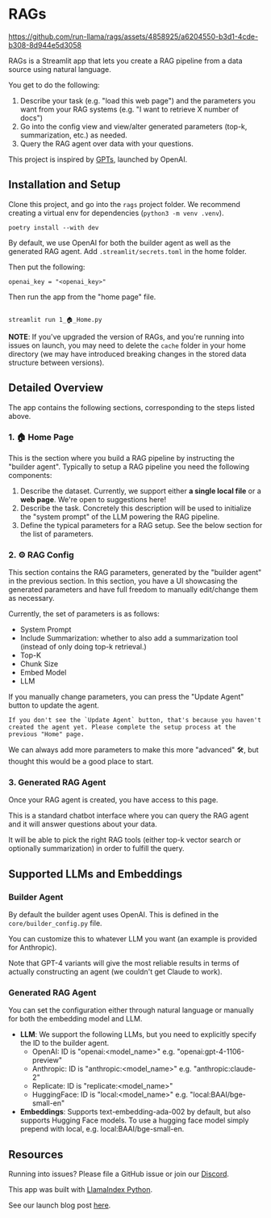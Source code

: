 # RAGs



https://github.com/run-llama/rags/assets/4858925/a6204550-b3d1-4cde-b308-8d944e5d3058



RAGs is a Streamlit app that lets you create a RAG pipeline from a data source using natural language.

You get to do the following:
1. Describe your task (e.g. "load this web page") and the parameters you want from your RAG systems (e.g. "I want to retrieve X number of docs")
2. Go into the config view and view/alter generated parameters (top-k, summarization, etc.) as needed.
3. Query the RAG agent over data with your questions.

This project is inspired by [GPTs](https://openai.com/blog/introducing-gpts), launched by OpenAI.

## Installation and Setup 

Clone this project, and go into the `rags` project folder. We recommend creating a virtual env for dependencies (`python3 -m venv .venv`).

```
poetry install --with dev
```

By default, we use OpenAI for both the builder agent as well as the generated RAG agent.
Add `.streamlit/secrets.toml` in the home folder.

Then put the following:
```
openai_key = "<openai_key>"
```


Then run the app from the "home page" file.

```

streamlit run 1_🏠_Home.py

```

**NOTE**: If you've upgraded the version of RAGs, and you're running into issues on launch, you may need to delete the `cache` folder in your home directory (we may have introduced breaking changes in the stored data structure between versions).

## Detailed Overview

The app contains the following sections, corresponding to the steps listed above.

### 1. 🏠 Home Page
This is the section where you build a RAG pipeline by instructing the "builder agent". Typically to setup a RAG pipeline you need the following components:
1. Describe the dataset. Currently, we support either **a single local file** or a **web page**. We're open to suggestions here! 
2. Describe the task. Concretely this description will be used to initialize the "system prompt" of the LLM powering the RAG pipeline.
3. Define the typical parameters for a RAG setup. See the below section for the list of parameters.

### 2. ⚙️ RAG Config

This section contains the RAG parameters, generated by the "builder agent" in the previous section. In this section, you have a UI showcasing the generated parameters and have full freedom to manually edit/change them as necessary.

Currently, the set of parameters is as follows:
- System Prompt
- Include Summarization: whether to also add a summarization tool (instead of only doing top-k retrieval.)
- Top-K
- Chunk Size
- Embed Model
- LLM 

If you manually change parameters, you can press the "Update Agent" button to update the agent.

```{tip}
If you don't see the `Update Agent` button, that's because you haven't created the agent yet. Please complete the setup process at the previous "Home" page.
```

We can always add more parameters to make this more "advanced" 🛠️, but thought this would be a good place to start.

### 3. Generated RAG Agent

Once your RAG agent is created, you have access to this page.

This is a standard chatbot interface where you can query the RAG agent and it will answer questions about your data.

It will be able to pick the right RAG tools (either top-k vector search or optionally summarization) in order to fulfill the query.


## Supported LLMs and Embeddings

### Builder Agent

By default the builder agent uses OpenAI. This is defined in the `core/builder_config.py` file.

You can customize this to whatever LLM you want (an example is provided for Anthropic).

Note that GPT-4 variants will give the most reliable results in terms of actually constructing an agent (we couldn't get Claude to work).

### Generated RAG Agent

You can set the configuration either through natural language or manually for both the embedding model and LLM.

- **LLM**: We support the following LLMs, but you need to explicitly specify the ID to the builder agent.
    - OpenAI: ID is "openai:<model_name>" e.g. "openai:gpt-4-1106-preview"
    - Anthropic: ID is "anthropic:<model_name>" e.g. "anthropic:claude-2"
    - Replicate: ID is "replicate:<model_name>"
    - HuggingFace: ID is "local:<model_name>" e.g. "local:BAAI/bge-small-en"
- **Embeddings**: Supports text-embedding-ada-002 by default, but also supports Hugging Face models. To use a hugging face model simply prepend with local, e.g. local:BAAI/bge-small-en.


## Resources

Running into issues? Please file a GitHub issue or join our [Discord](https://discord.gg/dGcwcsnxhU).

This app was built with [LlamaIndex Python](https://github.com/run-llama/llama_index).

See our launch blog post [here](https://blog.llamaindex.ai/introducing-rags-your-personalized-chatgpt-experience-over-your-data-2b9d140769b1).
